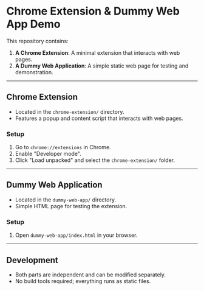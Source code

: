 # Chrome Extension & Dummy Web App Demo

This repository contains:

1. **A Chrome Extension**: A minimal extension that interacts with web pages.
2. **A Dummy Web Application**: A simple static web page for testing and demonstration.

---

## Chrome Extension

- Located in the `chrome-extension/` directory.
- Features a popup and content script that interacts with web pages.

### Setup
1. Go to `chrome://extensions` in Chrome.
2. Enable "Developer mode".
3. Click "Load unpacked" and select the `chrome-extension/` folder.

---

## Dummy Web Application

- Located in the `dummy-web-app/` directory.
- Simple HTML page for testing the extension.

### Setup
1. Open `dummy-web-app/index.html` in your browser.

---

## Development
- Both parts are independent and can be modified separately.
- No build tools required; everything runs as static files. 